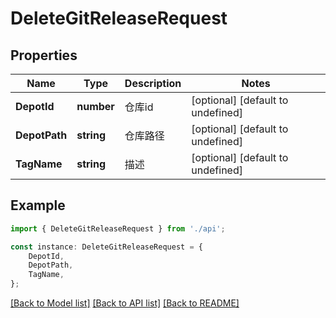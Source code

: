 # DeleteGitReleaseRequest


## Properties

Name | Type | Description | Notes
------------ | ------------- | ------------- | -------------
**DepotId** | **number** | 仓库id | [optional] [default to undefined]
**DepotPath** | **string** | 仓库路径 | [optional] [default to undefined]
**TagName** | **string** | 描述 | [optional] [default to undefined]

## Example

```typescript
import { DeleteGitReleaseRequest } from './api';

const instance: DeleteGitReleaseRequest = {
    DepotId,
    DepotPath,
    TagName,
};
```

[[Back to Model list]](../README.md#documentation-for-models) [[Back to API list]](../README.md#documentation-for-api-endpoints) [[Back to README]](../README.md)
